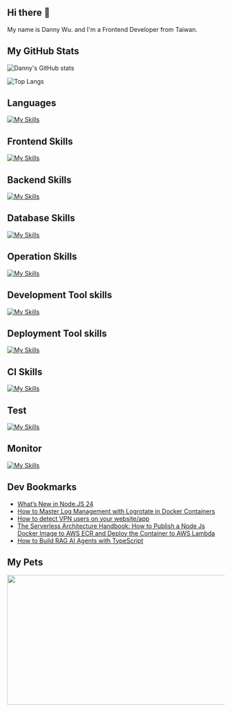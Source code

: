 
## Hi there 👋
My name is Danny Wu. and I'm a Frontend Developer from Taiwan.

## My GitHub Stats
![Danny's GitHub stats](https://github-readme-stats.vercel.app/api?username=danny101201&show_icons=true&count_private=true&theme=react)

![Top Langs](https://github-readme-stats.vercel.app/api/top-langs/?username=danny101201&layout=compact&theme=react)


## Languages
[![My Skills](https://skillicons.dev/icons?i=js,html,css,ts,react,nodejs)](https://skillicons.dev)

## Frontend Skills

[![My Skills](https://skillicons.dev/icons?i=react,materialui,tailwind,sass,redux,vite,nextjs)](https://skillicons.dev)

## Backend Skills

[![My Skills](https://skillicons.dev/icons?i=express,nodejs,graphql,nestjs)](https://skillicons.dev)

## Database Skills

[![My Skills](https://skillicons.dev/icons?i=mongodb,redis,mysql,postgres,prisma)](https://skillicons.dev)

## Operation Skills

[![My Skills](https://skillicons.dev/icons?i=docker,git,githubactions,linux,vim,nginx)](https://skillicons.dev)

## Development Tool skills

[![My Skills](https://skillicons.dev/icons?i=github,git,vscode,webpack)](https://skillicons.dev)

## Deployment Tool skills

[![My Skills](https://skillicons.dev/icons?i=vercel,netlify)](https://skillicons.dev)


## CI Skills

[![My Skills](https://skillicons.dev/icons?i=gitlab,azure)](https://skillicons.dev)

## Test

[![My Skills](https://skillicons.dev/icons?i=jest,vitest)](https://skillicons.dev)

## Monitor

[![My Skills](https://skillicons.dev/icons?i=sentry)](https://skillicons.dev)



## Dev Bookmarks
<!-- daily.dev BOOKMARKS:START -->
- [What’s New in Node.JS 24](https://app.daily.dev/posts/ZdghHM3JP?utm_source=rss&utm_medium=bookmarks&utm_campaign=NRtczkLiNqtGyKkglwy1k)
- [How to Master Log Management with Logrotate in Docker Containers](https://app.daily.dev/posts/YwD5allIv?utm_source=rss&utm_medium=bookmarks&utm_campaign=NRtczkLiNqtGyKkglwy1k)
- [How to detect VPN users on your website/app](https://app.daily.dev/posts/pXLcEMEPK?utm_source=rss&utm_medium=bookmarks&utm_campaign=NRtczkLiNqtGyKkglwy1k)
- [The Serverless Architecture Handbook: How to Publish a Node Js Docker Image to AWS ECR and Deploy the Container to AWS Lambda](https://app.daily.dev/posts/OtmPcm5JN?utm_source=rss&utm_medium=bookmarks&utm_campaign=NRtczkLiNqtGyKkglwy1k)
- [How to Build RAG AI Agents with TypeScript](https://app.daily.dev/posts/9nJ7z83uG?utm_source=rss&utm_medium=bookmarks&utm_campaign=NRtczkLiNqtGyKkglwy1k)
<!-- daily.dev BOOKMARKS:END -->

## My Pets

<a href="https://github.com/devxb/gitanimals">
<img
  src="https://render.gitanimals.org/farms/Danny101201"
  width="600"
  height="300"
/>
</a>
